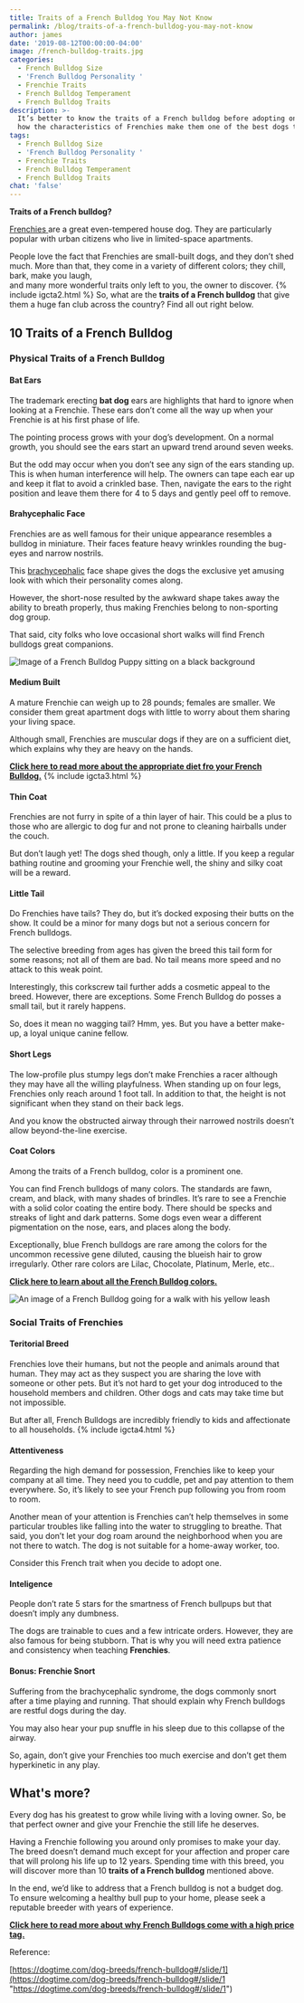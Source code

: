 ```yaml
---
title: Traits of a French Bulldog You May Not Know
permalink: /blog/traits-of-a-french-bulldog-you-may-not-know
author: james
date: '2019-08-12T00:00:00-04:00'
image: /french-bulldog-traits.jpg
categories:
  - French Bulldog Size
  - 'French Bulldog Personality '
  - Frenchie Traits
  - French Bulldog Temperament
  - French Bulldog Traits
description: >-
  It’s better to know the traits of a French bulldog before adopting one. Learn
  how the characteristics of Frenchies make them one of the best dogs to own.
tags:
  - French Bulldog Size
  - 'French Bulldog Personality '
  - Frenchie Traits
  - French Bulldog Temperament
  - French Bulldog Traits
chat: 'false'
---
```

**Traits of a French bulldog?**

[Frenchies ](https://en.wikipedia.org/wiki/French_Bulldog#Temperament "French Bulldog Temperament ")are a great even-tempered house dog. They are particularly popular with urban citizens who live in limited-space apartments.

People love the fact that Frenchies are small-built dogs, and they don’t shed much. More than that, they come in a variety of different colors; they chill, bark, make you laugh,  
and many more wonderful traits only left to you, the owner to discover.
{% include igcta2.html %}
So, what are the **traits of a French bulldog** that give them a huge fan club across the country? Find all out right below.

## 10 Traits of a French Bulldog

### Physical Traits of a French Bulldog

#### Bat Ears

The trademark erecting **bat dog** ears are highlights that hard to ignore when looking at a Frenchie. These ears don’t come all the way up when your Frenchie is at his first phase of life. 

The pointing process grows with your dog’s development. On a normal growth, you should see the ears start an upward trend around seven weeks.

But the odd may occur when you don’t see any sign of the ears standing up. This is when human interference will help. The owners can tape each ear up and keep it flat to avoid a crinkled base. Then, navigate the ears to the right position and leave them there for 4 to 5 days and gently peel off to remove.

#### Brahycephalic Face

Frenchies are as well famous for their unique appearance resembles a bulldog in miniature. Their faces feature heavy wrinkles rounding the bug-eyes and narrow nostrils. 

This [brachycephalic](https://www.hillspet.com/dog-care/behavior-appearance/brachycephalic-dogs "Brachycephalic french bulldog face") face shape gives the dogs the exclusive yet amusing look with which their personality comes along.

However, the short-nose resulted by the awkward shape takes away the ability to breath properly, thus making Frenchies belong to non-sporting dog group.

That said, city folks who love occasional short walks will find French bulldogs great companions.

![Image of a French Bulldog Puppy sitting on a black background](https://frenchbulldog.nyc/wp-content/uploads/2019/06/traits-of-a-French-bulldog.jpg "French-bulldog-puppy-sitting")

#### Medium Built

A mature Frenchie can weigh up to 28 pounds; females are smaller. We consider them great apartment dogs with little to worry about them sharing your living space.

Although small, Frenchies are muscular dogs if they are on a sufficient diet, which explains why they are heavy on the hands.

[**Click here to read more about the appropriate diet fro your French Bulldog.**]()
{% include igcta3.html %}
#### Thin Coat

Frenchies are not furry in spite of a thin layer of hair. This could be a plus to those who are allergic to dog fur and not prone to cleaning hairballs under the couch. 

But don’t laugh yet! The dogs shed though, only a little. If you keep a regular bathing routine and grooming your Frenchie well, the shiny and silky coat will be a reward.

#### Little Tail

Do Frenchies have tails? They do, but it’s docked exposing their butts on the show. It could be a minor for many dogs but not a serious concern for French bulldogs.

The selective breeding from ages has given the breed this tail form for some reasons; not all of them are bad. No tail means more speed and no attack to this weak point. 

Interestingly, this corkscrew tail further adds a cosmetic appeal to the breed. However, there are exceptions. Some French Bulldog do posses a small tail, but it rarely happens. 

So, does it mean no wagging tail? Hmm, yes. But you have a better make-up, a loyal unique canine fellow.

#### Short Legs

The low-profile plus stumpy legs don’t make Frenchies a racer although they may have all the willing playfulness. When standing up on four legs, Frenchies only reach around 1 foot tall. In addition to that, the height is not significant when they stand on their back legs.

And you know the obstructed airway through their narrowed nostrils doesn’t allow beyond-the-line exercise.

#### Coat Colors

Among the traits of a French bulldog, color is a prominent one.

You can find French bulldogs of many colors. The standards are fawn, cream, and black, with many shades of brindles. It’s rare to see a Frenchie with a solid color coating the entire body. There should be specks and streaks of light and dark patterns. Some dogs even wear a different pigmentation on the nose, ears, and places along the body.

Exceptionally, blue French bulldogs are rare among the colors for the uncommon recessive gene diluted, causing the blueish hair to grow irregularly. Other rare colors are Lilac, Chocolate, Platinum, Merle, etc..

[**Click here to learn about all the French Bulldog colors.**](https://ethicalfrenchie.com/blog/french-bulldog-colors-explained/ "French Bulldog Colors")

![An image of a French Bulldog going for a walk with his yellow leash](../uploads/french-pup.jpg "french-bulldog-on-a-yellow-leash")

### Social Traits of Frenchies

#### Teritorial Breed

Frenchies love their humans, but not the people and animals around that human. They may act as they suspect you are sharing the love with someone or other pets. But it’s not hard to get your dog introduced to the household members and children. Other dogs and cats may take time but not impossible.

But after all, French Bulldogs are incredibly friendly to kids and affectionate to all households. 
{% include igcta4.html %}
#### Attentiveness

Regarding the high demand for possession, Frenchies like to keep your company at all time. They need you to cuddle, pet and pay attention to them everywhere. So, it’s likely to see your French pup following you from room to room.

Another mean of your attention is Frenchies can’t help themselves in some particular troubles like falling into the water to struggling to breathe. That said, you don’t let your dog roam around the neighborhood when you are not there to watch. The dog is not suitable for a home-away worker, too.

Consider this French trait when you decide to adopt one.

#### Inteligence

People don’t rate 5 stars for the smartness of French bullpups but that doesn’t imply any dumbness. 

The dogs are trainable to cues and a few intricate orders. However, they are also famous for being stubborn. That is why you will need extra patience and consistency when teaching **Frenchies**.

#### Bonus: Frenchie Snort

Suffering from the brachycephalic syndrome, the dogs commonly snort after a time playing and running. That should explain why French bulldogs are restful dogs during the day.

You may also hear your pup snuffle in his sleep due to this collapse of the airway.

So, again, don’t give your Frenchies too much exercise and don’t get them hyperkinetic in any play.

## What's more?

Every dog has his greatest to grow while living with a loving owner. So, be that perfect owner and give your Frenchie the still life he deserves.

Having a Frenchie following you around only promises to make your day. The breed doesn’t demand much except for your affection and proper care that will prolong his life up to 12 years. Spending time with this breed, you will discover more than 10 **traits of a French bulldog** mentioned above.

In the end, we’d like to address that a French bulldog is not a budget dog. To ensure welcoming a healthy bull pup to your home, please seek a reputable breeder with years of experience.

[**Click here to read more about why French Bulldogs come with a high price tag.**](https://ethicalfrenchie.com/blog/why-french-bulldogs-are-expensive-before-adoption/ "French Bulldog High price tag")

Reference:

[https://dogtime.com/dog-breeds/french-bulldog#/slide/1](https://dogtime.com/dog-breeds/french-bulldog#/slide/1 "https://dogtime.com/dog-breeds/french-bulldog#/slide/1")
